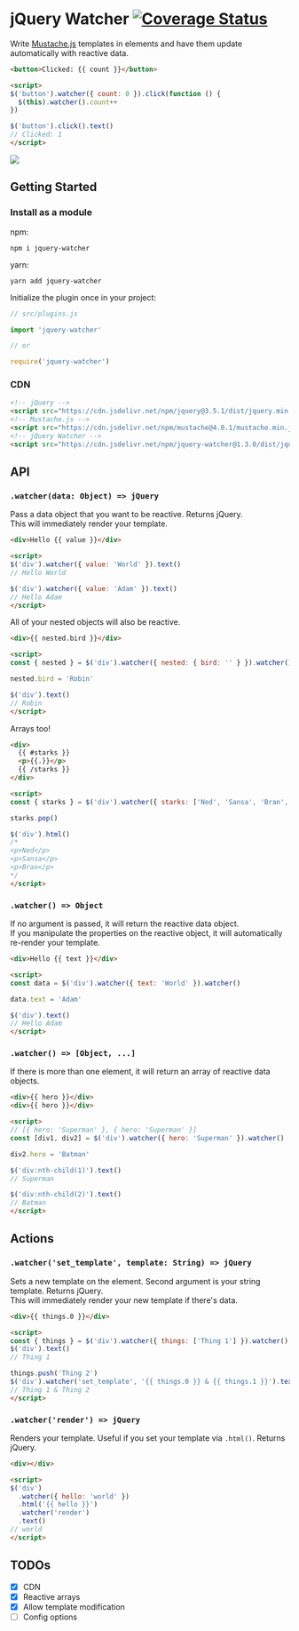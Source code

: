 # jQuery Watcher <a href="https://codecov.io/github/z3nz/jquery-watcher?branch=master"><img src="https://img.shields.io/codecov/c/github/z3nz/jquery-watcher/master.svg" alt="Coverage Status"></a>

Write [Mustache.js](https://github.com/janl/mustache.js) templates in elements and have them update automatically with reactive data.

```html
<button>Clicked: {{ count }}</button>

<script>
$('button').watcher({ count: 0 }).click(function () {
  $(this).watcher().count++
})

$('button').click().text()
// Clicked: 1
</script>
```

![](https://i.imgur.com/Uz3JNfw.gif)

## Getting Started

### Install as a module

npm:
```shell
npm i jquery-watcher
```

yarn:
```shell
yarn add jquery-watcher
```

Initialize the plugin once in your project:
```javascript
// src/plugins.js

import 'jquery-watcher'

// or

require('jquery-watcher')
```

### CDN

```html
<!-- jQuery -->
<script src="https://cdn.jsdelivr.net/npm/jquery@3.5.1/dist/jquery.min.js"></script>
<!-- Mustache.js -->
<script src="https://cdn.jsdelivr.net/npm/mustache@4.0.1/mustache.min.js"></script>
<!-- jQuery Watcher -->
<script src="https://cdn.jsdelivr.net/npm/jquery-watcher@1.3.0/dist/jquery-watcher.min.js"></script>
```

## API

### `.watcher(data: Object) => jQuery`

Pass a data object that you want to be reactive. Returns jQuery.<br>
This will immediately render your template.

```html
<div>Hello {{ value }}</div>

<script>
$('div').watcher({ value: 'World' }).text()
// Hello World

$('div').watcher({ value: 'Adam' }).text()
// Hello Adam
</script>
```

All of your nested objects will also be reactive.

```html
<div>{{ nested.bird }}</div>

<script>
const { nested } = $('div').watcher({ nested: { bird: '' } }).watcher()

nested.bird = 'Robin'

$('div').text()
// Robin
</script>
```

Arrays too!

```html
<div>
  {{ #starks }}
  <p>{{.}}</p>
  {{ /starks }}
</div>

<script>
const { starks } = $('div').watcher({ starks: ['Ned', 'Sansa', 'Bran', 'Jon'] }).watcher()

starks.pop()

$('div').html()
/*
<p>Ned</p>
<p>Sansa</p>
<p>Bran</p>
*/
</script>
```

### `.watcher() => Object`

If no argument is passed, it will return the reactive data object.<br>
If you manipulate the properties on the reactive object, it will automatically re-render your template.

```html
<div>Hello {{ text }}</div>

<script>
const data = $('div').watcher({ text: 'World' }).watcher()

data.text = 'Adam'

$('div').text()
// Hello Adam
</script>
```

### `.watcher() => [Object, ...]`

If there is more than one element, it will return an array of reactive data objects.

```html
<div>{{ hero }}</div>
<div>{{ hero }}</div>

<script>
// [{ hero: 'Superman' }, { hero: 'Superman' }]
const [div1, div2] = $('div').watcher({ hero: 'Superman' }).watcher()

div2.hero = 'Batman'

$('div:nth-child(1)').text()
// Superman

$('div:nth-child(2)').text()
// Batman
</script>
```

## Actions

### `.watcher('set_template', template: String) => jQuery`

Sets a new template on the element. Second argument is your string template. Returns jQuery.<br>
This will immediately render your new template if there's data.

```html
<div>{{ things.0 }}</div>

<script>
const { things } = $('div').watcher({ things: ['Thing 1'] }).watcher()
$('div').text()
// Thing 1

things.push('Thing 2')
$('div').watcher('set_template', '{{ things.0 }} & {{ things.1 }}').text()
// Thing 1 & Thing 2
</script>
```

### `.watcher('render') => jQuery`

Renders your template. Useful if you set your template via `.html()`. Returns jQuery.

```html
<div></div>

<script>
$('div')
  .watcher({ hello: 'world' })
  .html('{{ hello }}')
  .watcher('render')
  .text()
// world
</script>
```

## TODOs

- [x] CDN
- [X] Reactive arrays
- [X] Allow template modification
- [ ] Config options

